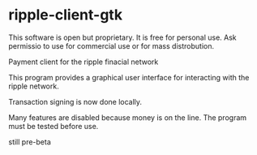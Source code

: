 ripple-client-gtk
=================

This software is open but proprietary. It is free for personal use. Ask permissio to use for commercial use or for mass distrobution. 

Payment client for the ripple finacial network

This program provides a graphical user interface for interacting with the ripple network. 

Transaction signing is now done locally.

Many features are disabled because money is on the line. The program must be tested before use. 

still pre-beta
